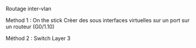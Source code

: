 Routage inter-vlan

Method 1 : On the stick
Crèer des sous interfaces virtuelles sur un port sur un routeur (G0/1.10)

Méthod 2 : Switch Layer 3


